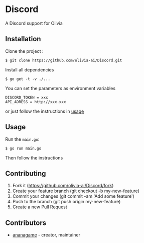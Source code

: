 # Discord

A Discord support for Olivia

## Installation

Clone the project :

```
$ git clone https://github.com/olivia-ai/Discord.git
```

Install all dependencies 

```
$ go get -t -v ./...
```

You can set the parameters as environment variables

```
DISCORD_TOKEN = xxx
API_ADRESS = http://xxx.xxx
```

or just follow the instructions in [usage](#usage)

## Usage

Run the `main.go`: 

```
$ go run main.go
```

Then follow the instructions

## Contributing

1. Fork it (https://github.com/olivia-ai/Discord/fork)
2. Create your feature branch (git checkout -b my-new-feature)
3. Commit your changes (git commit -am 'Add some feature')
4. Push to the branch (git push origin my-new-feature)
5. Create a new Pull Request

## Contributors

- [ananagame](https://github.com/ananagame) - creator, maintainer
